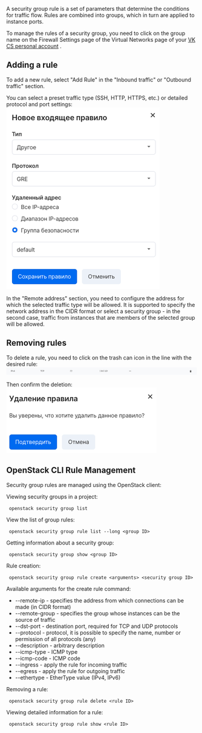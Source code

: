 A security group rule is a set of parameters that determine the conditions for traffic flow. Rules are combined into groups, which in turn are applied to instance ports.

To manage the rules of a security group, you need to click on the group name on the Firewall Settings page of the Virtual Networks page of your [VK CS personal account](https://mcs.mail.ru/app/services/infra/firewall/) .

## Adding a rule

To add a new rule, select "Add Rule" in the "Inbound traffic" or "Outbound traffic" section.

You can select a preset traffic type (SSH, HTTP, HTTPS, etc.) or detailed protocol and port settings:![](./assets/1597687740850-snimok-ekrana-2020-08-17-v-21.07.48.png)

In the "Remote address" section, you need to configure the address for which the selected traffic type will be allowed. It is supported to specify the network address in the CIDR format or select a security group - in the second case, traffic from instances that are members of the selected group will be allowed.

## Removing rules

To delete a rule, you need to click on the trash can icon in the line with the desired rule:![](./assets/1597688090790-snimok-ekrana-2020-08-17-v-21.14.41.png)

Then confirm the deletion:![](./assets/1597688139474-snimok-ekrana-2020-08-17-v-21.15.23.png)

## OpenStack CLI Rule Management

Security group rules are managed using the OpenStack client:

Viewing security groups in a project:

```
 openstack security group list
```

View the list of group rules:

```
 openstack security group rule list --long <group ID>
```

Getting information about a security group:

```
 openstack security group show <group ID>
```

Rule creation:

```
 openstack security group rule create <arguments> <security group ID>
```

Available arguments for the create rule command:

- \--remote-ip - specifies the address from which connections can be made (in CIDR format)
- \--remote-group - specifies the group whose instances can be the source of traffic
- \--dst-port - destination port, required for TCP and UDP protocols
- \--protocol - protocol, it is possible to specify the name, number or permission of all protocols (any)
- \--description - arbitrary description
- \--icmp-type - ICMP type
- \--icmp-code - ICMP code
- \--ingress - apply the rule for incoming traffic
- \--egress - apply the rule for outgoing traffic
- \--ethertype - EtherType value (IPv4, IPv6)

Removing a rule:

```
 openstack security group rule delete <rule ID>
```

Viewing detailed information for a rule:

```
 openstack security group rule show <rule ID>
```
